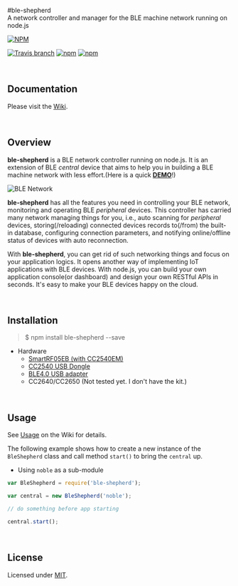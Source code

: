 #ble-shepherd  
A network controller and manager for the BLE machine network running on node.js  

[![NPM](https://nodei.co/npm/ble-shepherd.png?downloads=true)](https://nodei.co/npm/ble-shepherd/)  

[![Travis branch](https://travis-ci.org/bluetoother/ble-shepherd.svg?branch=master)](https://travis-ci.org/bluetoother/ble-shepherd)
[![npm](https://img.shields.io/npm/v/ble-shepherd.svg?maxAge=2592000)](https://www.npmjs.com/package/ble-shepherd)
[![npm](https://img.shields.io/npm/l/ble-shepherd.svg?maxAge=2592000)](https://www.npmjs.com/package/ble-shepherd)

<br />

## Documentation

Please visit the [Wiki](https://github.com/bluetoother/ble-shepherd/wiki).

<br />

## Overview  

**ble-shepherd** is a BLE network controller running on node.js. It is an extension of BLE *central* device that aims to help you in building a BLE machine network with less effort.(Here is a quick [**DEMO**](https://github.com/bluetoother/ble-shepherd/wiki#2-ble-webapp-with-http-server-and-reactjs)!)  

![BLE Network](https://github.com/bluetoother/documents/blob/master/ble-shepherd/ble_network.png)
  
**ble-shepherd** has all the features you need in controlling your BLE network, monitoring and operating BLE *peripheral* devices. This controller has carried many network managing things for you, i.e., auto scanning for *peripheral* devices, storing(/reloading) connected devices records to(/from) the built-in database, configuring connection parameters, and notifying online/offline status of devices with auto reconnection.  

With **ble-shepherd**, you can get rid of such networking things and focus on your application logics. It opens another way of implementing IoT applications with BLE devices. With node.js, you can build your own application console(or dashboard) and design your own RESTful APIs in seconds. It's easy to make your BLE devices happy on the cloud.  

<br />

## Installation  

> $ npm install ble-shepherd --save  

* Hardware
    - [SmartRF05EB (with CC2540EM)](http://www.ti.com/tool/cc2540dk)  
    - [CC2540 USB Dongle](http://www.ti.com/tool/CC2540EMK-USB)  
    - [BLE4.0 USB adapter](https://github.com/sandeepmistry/node-bluetooth-hci-socket#compatible-bluetooth-40-usb-adapters)
    - CC2640/CC2650 (Not tested yet. I don't have the kit.)  

<br />

## Usage  

See [Usage](https://github.com/bluetoother/ble-shepherd/wiki#Usage) on the Wiki for details.

The following example shows how to create a new instance of the `BleShepherd` class and call method `start()` to bring the `central` up. 

* Using `noble` as a sub-module  
  
```javascript
var BleShepherd = require('ble-shepherd');

var central = new BleShepherd('noble');

// do something before app starting

central.start();
```

<br />

## License  
  
Licensed under [MIT](https://github.com/bluetoother/ble-shepherd/blob/master/LICENSE).
